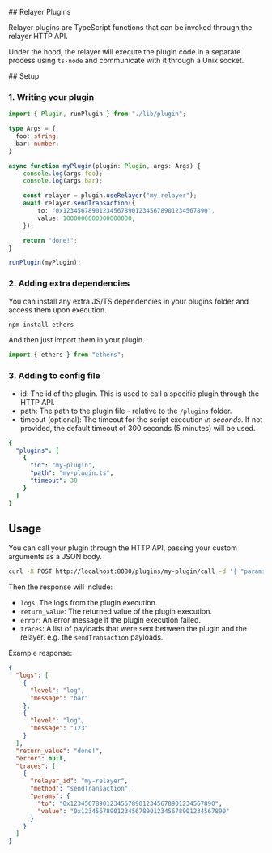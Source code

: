 
## Relayer Plugins

Relayer plugins are TypeScript functions that can be invoked through the relayer HTTP API.

Under the hood, the relayer will execute the plugin code in a separate process using `ts-node` and communicate with it through a Unix socket.

## Setup

### 1. Writing your plugin

```typescript
import { Plugin, runPlugin } from "./lib/plugin";

type Args = {
  foo: string;
  bar: number;
}

async function myPlugin(plugin: Plugin, args: Args) {
    console.log(args.foo);
    console.log(args.bar);

    const relayer = plugin.useRelayer("my-relayer");
    await relayer.sendTransaction({
        to: "0x1234567890123456789012345678901234567890",
        value: 1000000000000000000,
    });

    return "done!";
}

runPlugin(myPlugin);
```


### 2. Adding extra dependencies

You can install any extra JS/TS dependencies in your plugins folder and access them upon execution.

```bash
npm install ethers
```

And then just import them in your plugin.

```typescript
import { ethers } from "ethers";
```

### 3. Adding to config file

- id: The id of the plugin. This is used to call a specific plugin through the HTTP API.
- path: The path to the plugin file - relative to the `/plugins` folder.
- timeout (optional): The timeout for the script execution *in seconds*. If not provided, the default timeout of 300 seconds (5 minutes) will be used.

```yaml
{
  "plugins": [
    {
      "id": "my-plugin",
      "path": "my-plugin.ts",
      "timeout": 30
    }
  ]
}
```

## Usage

You can call your plugin through the HTTP API, passing your custom arguments as a JSON body.

```bash
curl -X POST http://localhost:8080/plugins/my-plugin/call -d '{ "params": { "foo": "bar", "bar": 123 } }'
```

Then the response will include:

- `logs`: The logs from the plugin execution.
- `return_value`: The returned value of the plugin execution.
- `error`: An error message if the plugin execution failed.
- `traces`: A list of payloads that were sent between the plugin and the relayer. e.g. the `sendTransaction` payloads.

Example response:

```json
{
  "logs": [
    {
      "level": "log",
      "message": "bar"
    },
    {
      "level": "log",
      "message": "123"
    }
  ],
  "return_value": "done!",
  "error": null,
  "traces": [
    {
      "relayer_id": "my-relayer",
      "method": "sendTransaction",
      "params": {
        "to": "0x1234567890123456789012345678901234567890",
        "value": "0x1234567890123456789012345678901234567890"
      }
    }
  ]
}
```

